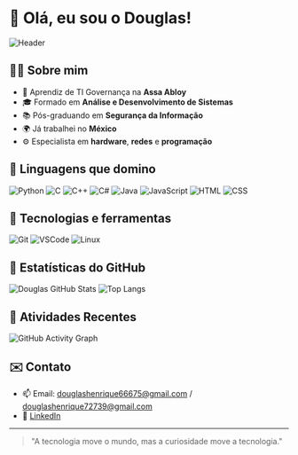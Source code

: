# 👋 Olá, eu sou o Douglas!

![Header](https://capsule-render.vercel.app/api?type=waving&color=0:00c6ff,100:0072ff&height=200&section=header&text=Bem-vindo%20ao%20meu%20GitHub!&fontSize=30&fontColor=ffffff&animation=twinkling)

## 🧑‍💻 Sobre mim

- 💼 Aprendiz de TI Governança na **Assa Abloy**
- 🎓 Formado em **Análise e Desenvolvimento de Sistemas**
- 📚 Pós-graduando em **Segurança da Informação**
- 🌍 Já trabalhei no **México**
- ⚙️ Especialista em **hardware**, **redes** e **programação**

## 🧠 Linguagens que domino

![Python](https://img.shields.io/badge/Python-3776AB?style=for-the-badge&logo=python&logoColor=white)
![C](https://img.shields.io/badge/C-00599C?style=for-the-badge&logo=c&logoColor=white)
![C++](https://img.shields.io/badge/C++-00599C?style=for-the-badge&logo=cplusplus&logoColor=white)
![C#](https://img.shields.io/badge/C%23-239120?style=for-the-badge&logo=c-sharp&logoColor=white)
![Java](https://img.shields.io/badge/Java-ED8B00?style=for-the-badge&logo=java&logoColor=white)
![JavaScript](https://img.shields.io/badge/JavaScript-F7DF1E?style=for-the-badge&logo=javascript&logoColor=black)
![HTML](https://img.shields.io/badge/HTML5-E34F26?style=for-the-badge&logo=html5&logoColor=white)
![CSS](https://img.shields.io/badge/CSS3-1572B6?style=for-the-badge&logo=css3&logoColor=white)

## 🚀 Tecnologias e ferramentas

![Git](https://img.shields.io/badge/Git-F05032?style=for-the-badge&logo=git&logoColor=white)
![VSCode](https://img.shields.io/badge/VS%20Code-007ACC?style=for-the-badge&logo=visual-studio-code&logoColor=white)
![Linux](https://img.shields.io/badge/Linux-FCC624?style=for-the-badge&logo=linux&logoColor=black)

## 🔧 Estatísticas do GitHub

![Douglas GitHub Stats](https://github-readme-stats.vercel.app/api?username=DOUG787&show_icons=true&theme=tokyonight&hide_rank=false)
![Top Langs](https://github-readme-stats.vercel.app/api/top-langs/?username=DOUG787&layout=compact&theme=tokyonight)

## 🧩 Atividades Recentes

![GitHub Activity Graph](https://github-readme-activity-graph.cyclic.app/graph?username=DOUG787&theme=tokyo-night)

## ✉️ Contato

- 📫 Email: douglashenrique66675@gmail.com / douglashenrique72739@gmail.com
- 💼 [LinkedIn]((https://www.linkedin.com/in/douglas-henrique-filho-287a89214/))

---

> "A tecnologia move o mundo, mas a curiosidade move a tecnologia."
